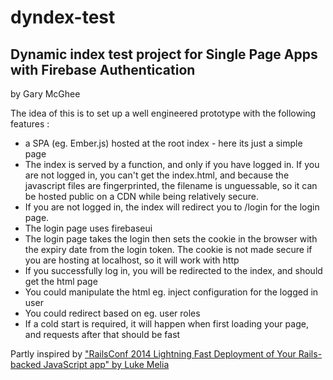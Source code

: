 # dyndex-test
## Dynamic index test project for Single Page Apps with Firebase Authentication

by Gary McGhee

The idea of this is to set up a well engineered prototype with the following features :

* a SPA (eg. Ember.js) hosted at the root index - here its just a simple page
* The index is served by a function, and only if you have logged in. If you are not logged in, you can't get the index.html, and because the 
javascript files are fingerprinted, the filename is unguessable, so it can be hosted public on a CDN while being relatively secure.
* If you are not logged in, the index will redirect you to /login for the login page.
* The login page uses firebaseui
* The login page takes the login then sets the cookie in the browser with the expiry date from the login token. The cookie is not made 
secure if you are hosting at localhost, so it will work with http
* If you successfully log in, you will be redirected to the index, and should get the html page
* You could manipulate the html eg. inject configuration for the logged in user
* You could redirect based on eg. user roles
* If a cold start is required, it will happen when first loading your page, and requests after that should be fast

 Partly inspired by ["RailsConf 2014 Lightning Fast Deployment of Your Rails-backed JavaScript app" by Luke Melia](https://www.youtube.com/watch?v=QZVYP3cPcWQ)
 
 
 